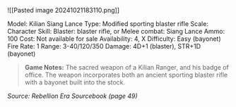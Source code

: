 ![[Pasted image 20241021183110.png]]

Model: Kilian Siang Lance
Type: Modified sporting blaster rifle
Scale: Character
Skill: Blaster: blaster rifle, or Melee combat: Siang Lance
Ammo: 100
Cost: Not available for sale
Availability: 4, X
Difficulty: Easy (bayonet)
Fire Rate: 1
Range: 3-40/120/350
Damage: 4D+1 (blaster), STR+1D
(bayonet)

> **Game Notes:** 
> The sacred weapon of a Kilian Ranger, and his badge of office. The weapon incorporates both an ancient sporting blaster rifle with a bayonet built into the stock.

*Source: Rebellion Era Sourcebook (page 49)* 
